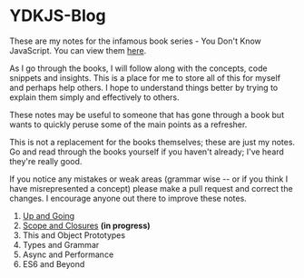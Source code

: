 # YDKJS-Blog
These are my notes for the infamous book series - You Don't Know JavaScript. You can view them [here](https://github.com/getify/You-Dont-Know-JS/blob/master/).

As I go through the books, I will follow along with the concepts, code snippets and insights. This is a place for me to store all of this for myself and perhaps help others. I hope to understand things better by trying to explain them simply and effectively to others.

These notes may be useful to someone that has gone through a book but wants to quickly peruse some of the main points as a refresher.

This is not a replacement for the books themselves; these are just my notes. Go and read through the books yourself if you haven't already; I've heard they're really good.

If you notice any mistakes or weak areas (grammar wise -- or if you think I have misrepresented a concept) please make a pull request and correct the changes. I encourage anyone out there to improve these notes.

1. [Up and Going](/Up%20And%20Going)
2. [Scope and Closures](/Scope%20And%20Closures) **(in progress)**
3. This and Object Prototypes
4. Types and Grammar
5. Async and Performance
6. ES6 and Beyond
